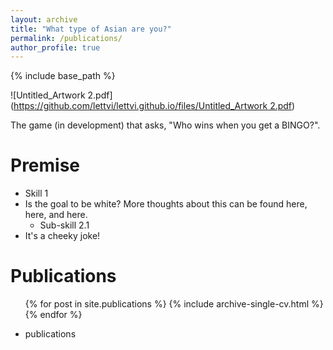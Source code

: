```yaml
---
layout: archive
title: "What type of Asian are you?"
permalink: /publications/
author_profile: true
---
```


{% include base_path %}

![Untitled_Artwork 2.pdf]([https://github.com/lettvi/lettvi.github.io/files/Untitled_Artwork 2.pdf](https://github.com/lettvi/lettvi.github.io/blob/84a8447c59c2fe5c54206f56829e38ae4ef050f7/files/Untitled_Artwork%202.pdf))

The game (in development) that asks, "Who wins when you get a BINGO?".

Premise
======
* Skill 1
* Is the goal to be white? More thoughts about this can be found here, here, and here. 
  * Sub-skill 2.1
* It's a cheeky joke! 

Publications
======
  <ul>{% for post in site.publications %}
    {% include archive-single-cv.html %}
  {% endfor %}</ul>
 

* publications
